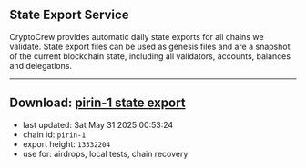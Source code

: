 ## State Export Service
CryptoCrew provides automatic daily state exports for all chains we validate. State export files can be used as genesis files and are a snapshot of the current blockchain state, including all validators, accounts, balances and delegations.

---
**Download: [pirin-1 state export](https://dl-eu2.ccvalidators.com/SERVICE/nolus/pirin-1_export_13332204.json)**
---

- last updated: Sat May 31 2025 00:53:24
- chain id: `pirin-1`
- export height: `13332204`
- use for: airdrops, local tests, chain recovery
